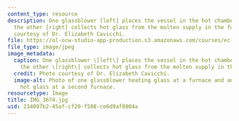 ```yaml
---
content_type: resource
description: One glassblower [left] places the vessel in the hot chamber to heat it;
  the other [right] collects hot glass from the molten supply in the furnace. Photo
  courtesy of Dr. Elizabeth Cavicchi.
file: https://ol-ocw-studio-app-production.s3.amazonaws.com/courses/ec-050-recreate-experiments-from-history-inform-the-future-from-the-past-galileo-january-iap-2010/234097b245afcf20f508ce6d9af8004a_IMG_3674.jpg
file_type: image/jpeg
image_metadata:
  caption: One glassblower \[left\] places the vessel in the hot chamber to heat it;
    the other \[right\] collects hot glass from the molten supply in the furnace.
  credit: Photo courtesy of Dr. Elizabeth Cavicchi.
  image-alt: Photo of one glassblower heating glass at a furnace and another collecting
    hot glass at a second furnace.
resourcetype: Image
title: IMG_3674.jpg
uid: 234097b2-45af-cf20-f508-ce6d9af8004a
---
```

